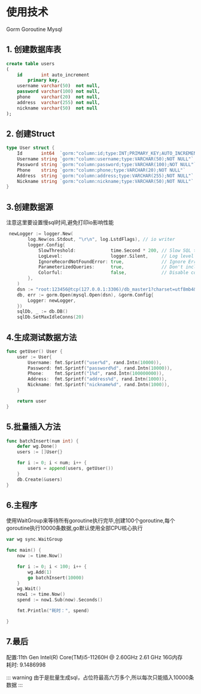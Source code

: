 # 使用技术
Gorm Goroutine Mysql

## 1. 创建数据库表

```sql
create table users
(
    id       int auto_increment
        primary key,
    username varchar(50)  not null,
    password varchar(100) not null,
    phone    varchar(20)  not null,
    address  varchar(255) not null,
    nickname varchar(50)  not null
);


```

## 2. 创建Struct

```go
type User struct {
	Id       int64  `gorm:"column:id;type:INT;PRIMARY_KEY;AUTO_INCREMENT;"`
	Username string `gorm:"column:username;type:VARCHAR(50);NOT NULL"`
	Password string `gorm:"column:password;type:VARCHAR(100);NOT NULL"`
	Phone    string `gorm:"column:phone;type:VARCHAR(20);NOT NULL"`
	Address  string `gorm:"column:address;type:VARCHAR(255);NOT NULL"`
	Nickname string `gorm:"column:nickname;type:VARCHAR(50);NOT NULL"`
}
```

## 3.创建数据源
注意这里要设置慢sql时间,避免打印io影响性能

```go
 newLogger := logger.New(
		log.New(os.Stdout, "\r\n", log.LstdFlags), // io writer
		logger.Config{
			SlowThreshold:             time.Second * 200, // Slow SQL threshold // [!code warning]
			LogLevel:                  logger.Silent,     // Log level
			IgnoreRecordNotFoundError: true,              // Ignore ErrRecordNotFound error for logger
			ParameterizedQueries:      true,              // Don't include params in the SQL log
			Colorful:                  false,             // Disable color
		},
	)
	dsn := "root:123456@tcp(127.0.0.1:3306)/db_master1?charset=utf8mb4&parseTime=True&loc=Local"
	db, err := gorm.Open(mysql.Open(dsn), &gorm.Config{
		Logger: newLogger,
	})
	sqlDb, _ := db.DB()
	sqlDb.SetMaxIdleConns(20)
```

## 4.生成测试数据方法
```go
func getUser() User {
	user := User{
		Username: fmt.Sprintf("user%d", rand.Intn(10000)),
		Password: fmt.Sprintf("password%d", rand.Intn(10000)),
		Phone:    fmt.Sprintf("1%d", rand.Intn(100000000)),
		Address:  fmt.Sprintf("address%d", rand.Intn(1000)),
		Nickname: fmt.Sprintf("nickname%d", rand.Intn(1000)),
	}

	return user
}
```

## 5.批量插入方法
```go
func batchInsert(num int) {
	defer wg.Done()
	users := []User{}

	for i := 0; i < num; i++ {
		users = append(users, getUser())
	}
	db.Create(&users)
}

```

## 6.主程序
使用WaitGroup来等待所有goroutine执行完毕,创建100个goroutine,每个goroutine执行10000条数据,go默认使用全部CPU核心执行
```go
var wg sync.WaitGroup

func main() {
	now := time.Now()

	for i := 0; i < 100; i++ {
		wg.Add(1)
		go batchInsert(10000)
	}
	wg.Wait()
	now1 := time.Now()
	spend := now1.Sub(now).Seconds()

	fmt.Println("耗时：", spend)

}
```
## 7.最后
配置:11th Gen Intel(R) Core(TM)i5-11260H @ 2.60GHz 2.61 GHz 16G内存 <br>
耗时: 9.1486998


::: warning
由于是批量生成sql，占位符最高六万多个,所以每次只能插入10000条数据
:::
